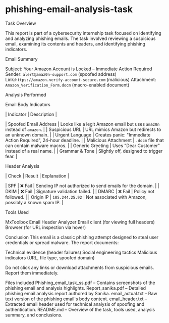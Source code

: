 # phishing-email-analysis-task

Task Overview

This report is part of a cybersecurity internship task focused on identifying and analyzing phishing emails. The task involved reviewing a suspicious email, examining its contents and headers, and identifying phishing indicators.


Email Summary

Subject: Your Amazon Account is Locked – Immediate Action Required
  Sender: `alert@amaz0n-support.com` (spoofed address)
  Link:`https://amazon.verify-account-secure.com` (malicious)
  Attachment: `Amazon_Verification_Form.docm` (macro-enabled document)


Analysis Performed

Email Body Indicators

| Indicator             | Description                                                            |

| Spoofed Email Address | Looks like a legit Amazon email but uses `amaz0n` instead of `amazon`. |
| Suspicious URL        | URL mimics Amazon but redirects to an unknown domain.                  |
| Urgent Language       | Creates panic: "Immediate Action Required", 24-hour deadline.          |
| Malicious Attachment  | `.docm` file that can contain malware macros.                          |
| Generic Greeting      | Uses "Dear Customer" instead of a real name.                           |
| Grammar & Tone        | Slightly off, designed to trigger fear.                                |

Header Analysis

| Check     | Result          | Explanation                                              |

| SPF       | ❌ Fail          | Sending IP not authorized to send emails for the domain. |
| DKIM      | ❌ Fail          | Signature validation failed.                             |
| DMARC     | ❌ Fail          | Policy not followed.                                     |
| Origin IP | `185.244.25.92` | Not associated with Amazon, possibly a known spam IP.    |



Tools Used

MxToolbox Email Header Analyzer
Email client (for viewing full headers)
Browser (for URL inspection via hover)


Conclusion
This email is a classic phishing attempt designed to steal user credentials or spread malware. The report documents:

 Technical evidence (header failures)
 Social engineering tactics
 Malicious indicators (URL, file type, spoofed domain)

Do not click any links or download attachments from suspicious emails. Report them immediately.

Files included 
Phishing_email_task_ss.pdf – Contains screenshots of the phishing email and analysis highlights.
Report_sanika.pdf – Detailed phishing email analysis report authored by Sanika.
email_actual.txt – Raw text version of the phishing email's body content.
email_header.txt – Extracted email header used for technical analysis of spoofing and authentication.
README.md – Overview of the task, tools used, analysis summary, and conclusions.


